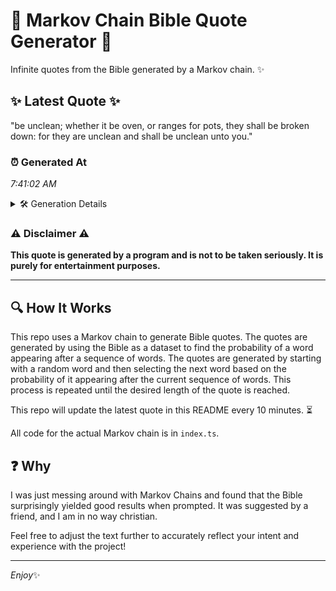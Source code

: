 # 📖 Markov Chain Bible Quote Generator 📖

Infinite quotes from the Bible generated by a Markov chain. ✨

## ✨ Latest Quote ✨
"be unclean; whether it be oven, or ranges for pots, they shall be broken down: for they are unclean and shall be unclean unto you."

### ⏰ Generated At
*7:41:02 AM*

<details>
    <summary>🛠️ Generation Details</summary>
    <p>
        <strong>🌱 Seed:</strong> be<br>
        <strong>🔄 Iterations:</strong> 24<br>
        <strong>📜 Context History:</strong><br>[ be ]: unclean;<br>[ be, unclean; ]: whether<br>[ be, unclean;, whether ]: it<br>[ be, unclean;, whether, it ]: be<br>[ be, unclean;, whether, it, be ]: oven,<br>[ be, unclean;, whether, it, be, oven, ]: or<br>[ unclean;, whether, it, be, oven,, or ]: ranges<br>[ whether, it, be, oven,, or, ranges ]: for<br>[ it, be, oven,, or, ranges, for ]: pots,<br>[ be, oven,, or, ranges, for, pots, ]: they<br>[ oven,, or, ranges, for, pots,, they ]: shall<br>[ or, ranges, for, pots,, they, shall ]: be<br>[ ranges, for, pots,, they, shall, be ]: broken<br>[ for, pots,, they, shall, be, broken ]: down:<br>[ pots,, they, shall, be, broken, down: ]: for<br>[ they, shall, be, broken, down:, for ]: they<br>[ shall, be, broken, down:, for, they ]: are<br>[ be, broken, down:, for, they, are ]: unclean<br>[ broken, down:, for, they, are, unclean ]: and<br>[ down:, for, they, are, unclean, and ]: shall<br>[ for, they, are, unclean, and, shall ]: be<br>[ they, are, unclean, and, shall, be ]: unclean<br>[ are, unclean, and, shall, be, unclean ]: unto<br>[ unclean, and, shall, be, unclean, unto ]: you.<br>
    </p>
</details>

### ⚠️ Disclaimer ⚠️
**This quote is generated by a program and is not to be taken seriously. It is purely for entertainment purposes.**

---

## 🔍 How It Works

This repo uses a Markov chain to generate Bible quotes. The quotes are generated by using the Bible as a dataset to find the probability of a word appearing after a sequence of words. The quotes are generated by starting with a random word and then selecting the next word based on the probability of it appearing after the current sequence of words. This process is repeated until the desired length of the quote is reached.

This repo will update the latest quote in this README every 10 minutes. ⏳

All code for the actual Markov chain is in `index.ts`.

## ❓ Why

I was just messing around with Markov Chains and found that the Bible surprisingly yielded good results when prompted. 
It was suggested by a friend, and I am in no way christian.

Feel free to adjust the text further to accurately reflect your intent and experience with the project!

---

*Enjoy*✨
